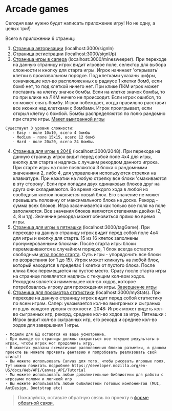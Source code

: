 # Arcade games


Сегодня вам нужно будет написать приложение игру! Но не одну, а целых три!)


 Всего в приложении 6 страниц:

  1. [Страница авторизации](./misc/images/Signin_Page.png) (localhost:3000/signIn)
  2. [Страница регистрации](./misc/images/Signup_Page.png) (localhost:3000/signUp)
  3. [Страница игры в сапера](./misc/images/Minesweeper_Page.png) (localhost:3000/minesweeper). При переходе на данную страницу игрок видит игровое поле, селектор для выбора сложности и кнопку для старта игры. Игрок начинает 'открывать' клетки в произзвольном порядке. Под клетками указаны цифры, означающие кол-во расположенных в радиусе 1 клетки бомб, если бомб нет, то под клеткой ничего нет. При клике ПКМ игрок может поставить на клетку значок бомбы. Если на клетке значок бомбы, то по при клике на ЛКМ ничего не происходит. Если игрок ошибся, то он может снять бомбу. Игрок побеждает, когда правильно расставит все иконки над клетками с бомбами. Игрок проигрывает, если открыл клетку с бомбой. Бомбы распределяются по полю рандомно при старте игры. [Макет выигранной игры](./misc/images/Minesweeper_Page(win%20game).png)


    Существует 3 уровня сложности:
       - Easy - поле 10x10, всего 4 бомбы
       - Medium - поле 15х15, всего 12 бомб
       - Hard - поле 20х20, всего 24 бомбы.

  4.  [Страница для игры в 2048](./misc/images/2048_Page.png) (localhost:3000/2048). При переходе на данную страницу игрок видит перед собой поле 4х4 для игры, кнопку для старта и надпись с лучшим рекордом данного игрока. При старте игры на поле появляются 3 блока с рандомными значениями 2, либо 4, для управления используются стрелки на клавиатуре. При нажатии на любую стрелку все блоки 'смахиваются в эту сторону'. Если при попадии двух одинаковых блоков друг на друга они складываются. Во время каждого хода в любой из свободных клеток появляется новый блок. Его значение не может превышать половину от максимального блока на доске. Рекорд - сумма всех блоков. Игра заканчивается как только все поля на поле заполняются. Все значения блоков являются степенями двойки (2, 4, 8 и тд). Значение рекорда может обновиться прямо во время игры.
  5. [Страница для игры в пятнашки](./misc/images/TagGame_Page.png) (localhost:3000/tagGame). При переходе на данную страницу игрок видит перед собой поле 4х4 для игры и кнопку для старта. 15 из 16 клеток заполнены пронумерованными блоками. После старта игры блоки перемешиваются в случайном порядке, 1 блок всегда остается свободным [игра после старта](./misc/images/TagGame_Page(start).png). Суть игры - упорядочить все блоки по возрастания (от 1 до 15). Игрок может кликнуть на любой блок, который находится в пределах 1 клетки от пустого блока. После клика блок перемещается на пустое место. Сразу после старта игры на странице появляется надпись с текущим кол-вом ходов. Рекордом является наименьшее кол-во ходов, которое потребовалось игроку для прохождения игры. [Завершение игры](./misc/images/TagGame_Page(win%20game).png)
  6. [Страница для просмотра статистики](./misc/images/MyStats_Page.png) (localhost:3000/myStats). При переходе на данную страницу игрок видит перед собой статистику по всем играм.  Сапер: указывается кол-во выиграных и сыграных игр для каждого уровня сложности. 2048: Игрок может видеть кол-во сыгранных игр, рекорд, среднее кол-во ходов за игру. Пятнашки : Игрок видит кол-во сыгранных игр, его рекорд и среднее кол-во ходов для завершения 1 игры.

    - Модели для БД остаются на ваше усмотрение.
    - При выходе со страницы должны сохранться все текущие результаты в играх, чтобы игрок мог продолжить игру.
    - В макетах указаны схематичные расположения блоков разметки, в данном проекте вы можете проявить фантазию и попробовать реализовать свой стиль!)
    - Вы можете использовать Canvas для того, чтобы рисовать игровые поля. Тут можно почитать подробнее https://developer.mozilla.org/en-US/docs/Web/API/Canvas_API/Tutorial
    - Мы можете использовать любые дополнительные библиотеки для работы с игровыми полями и логикой игр
    - Вы можете использовать любые бибилиотеки готовых компонентов (MUI, AntDesign, Bootstrap etc)

>Пожалуйста, оставьте обратную связь по проекту в [форме обратной связи.](https://forms.gle/c2mPyyXeQvayB38T9)

